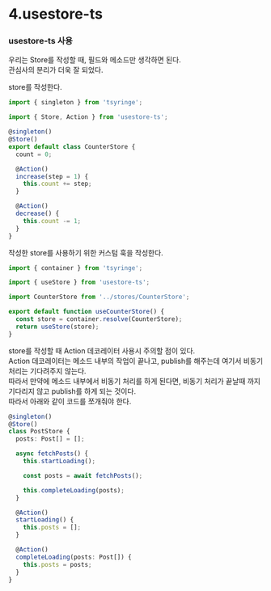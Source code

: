 # 4.usestore-ts

### usestore-ts 사용

우리는 Store를 작성할 때, 필드와 메소드만 생각하면 된다.\
관심사의 분리가 더욱 잘 되었다.

store를 작성한다.

```ts
import { singleton } from 'tsyringe';

import { Store, Action } from 'usestore-ts';

@singleton()
@Store()
export default class CounterStore {
  count = 0;

  @Action()
  increase(step = 1) {
    this.count += step;
  }

  @Action()
  decrease() {
    this.count -= 1;
  }
}
```

작성한 store를 사용하기 위한 커스텀 훅을 작성한다.

```ts
import { container } from 'tsyringe';

import { useStore } from 'usestore-ts';

import CounterStore from '../stores/CounterStore';

export default function useCounterStore() {
  const store = container.resolve(CounterStore);
  return useStore(store);
}
```

store를 작성할 때 Action 데코레이터 사용시 주의할 점이 있다.\
Action 데코레이터는 메소드 내부의 작업이 끝나고, publish를 해주는데 여기서 비동기 처리는 기다려주지 않는다.\
따라서 만약에 메소드 내부에서 비동기 처리를 하게 된다면, 비동기 처리가 끝날때 까지 기다리지 않고 publish를 하게 되는 것이다.\
따라서 아래와 같이 코드를 쪼개줘야 한다.

```ts
@singleton()
@Store()
class PostStore {
  posts: Post[] = [];

  async fetchPosts() {
    this.startLoading();

    const posts = await fetchPosts();

    this.completeLoading(posts);
  }

  @Action()
  startLoading() {
    this.posts = [];
  }

  @Action()
  completeLoading(posts: Post[]) {
    this.posts = posts;
  }
}
```
